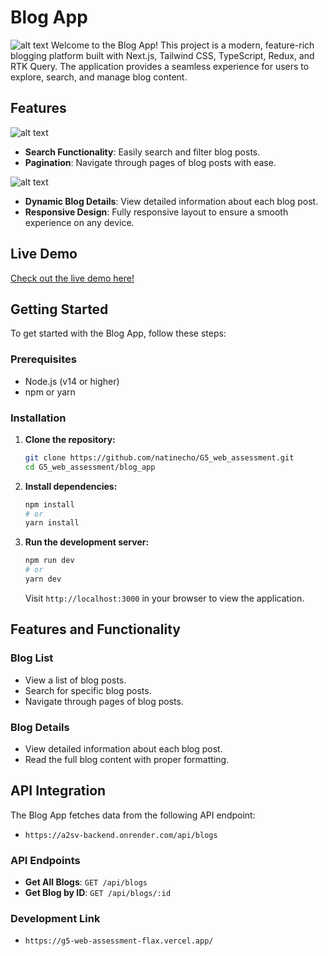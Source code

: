 
# Blog App

![alt text](blogPage-1.png)
Welcome to the Blog App! This project is a modern, feature-rich blogging platform built with Next.js, Tailwind CSS, TypeScript, Redux, and RTK Query. The application provides a seamless experience for users to explore, search, and manage blog content.

## Features
![alt text](searchresult-1.png)
- **Search Functionality**: Easily search and filter blog posts.
- **Pagination**: Navigate through pages of blog posts with ease.

![alt text](detailPage-1.png)
- **Dynamic Blog Details**: View detailed information about each blog post.
- **Responsive Design**: Fully responsive layout to ensure a smooth experience on any device.

## Live Demo

[Check out the live demo here!](https://example.com)

## Getting Started

To get started with the Blog App, follow these steps:

### Prerequisites

- Node.js (v14 or higher)
- npm or yarn

### Installation

1. **Clone the repository:**

    ```bash
    git clone https://github.com/natinecho/G5_web_assessment.git
    cd G5_web_assessment/blog_app
    ```

2. **Install dependencies:**

    ```bash
    npm install
    # or
    yarn install
    ```

3. **Run the development server:**

    ```bash
    npm run dev
    # or
    yarn dev
    ```

    Visit `http://localhost:3000` in your browser to view the application.

## Features and Functionality

### Blog List

- View a list of blog posts.
- Search for specific blog posts.
- Navigate through pages of blog posts.

### Blog Details

- View detailed information about each blog post.
- Read the full blog content with proper formatting.

## API Integration

The Blog App fetches data from the following API endpoint:

- `https://a2sv-backend.onrender.com/api/blogs`

### API Endpoints

- **Get All Blogs**: `GET /api/blogs`
- **Get Blog by ID**: `GET /api/blogs/:id`

### Development Link 

- `https://g5-web-assessment-flax.vercel.app/`
